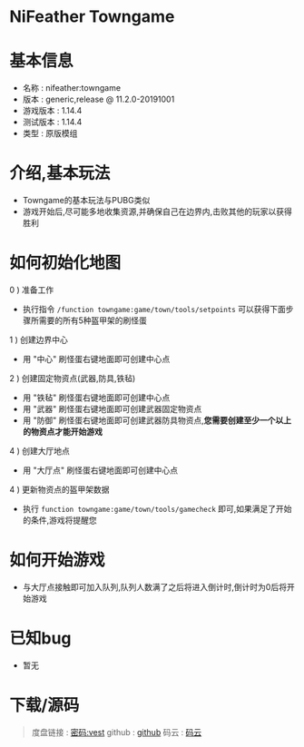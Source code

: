 # NiFeather Towngame

基本信息
=====================================
* 名称 : nifeather:towngame
* 版本 : generic,release @ 11.2.0-20191001
* 游戏版本 : 1.14.4
* 测试版本 : 1.14.4
* 类型 : 原版模组

介绍,基本玩法
=====================================
* Towngame的基本玩法与PUBG类似
* 游戏开始后,尽可能多地收集资源,并确保自己在边界内,击败其他的玩家以获得胜利

如何初始化地图
=====================================
0 ) 准备工作
- 执行指令 ` /function towngame:game/town/tools/setpoints ` 可以获得下面步骤所需要的所有5种盔甲架的刷怪蛋

1 ) 创建边界中心
- 用 "中心" 刷怪蛋右键地面即可创建中心点

2 ) 创建固定物资点(武器,防具,铁毡)
- 用 "铁毡" 刷怪蛋右键地面即可创建中心点
- 用 "武器" 刷怪蛋右键地面即可创建武器固定物资点
- 用 "防御" 刷怪蛋右键地面即可创建武器防具物资点,**您需要创建至少一个以上的物资点才能开始游戏**

4 ) 创建大厅地点
- 用 "大厅点" 刷怪蛋右键地面即可创建中心点

4 ) 更新物资点的盔甲架数据
- 执行 ` function towngame:game/town/tools/gamecheck ` 即可,如果满足了开始的条件,游戏将提醒您

如何开始游戏
====================================
* 与大厅点接触即可加入队列,队列人数满了之后将进入倒计时,倒计时为0后将开始游戏

已知bug
====================================
* 暂无

下载/源码
====================================
> 度盘链接 : [密码:vest](https://pan.baidu.com/s/1NuznUUlvsl7AmQfc3yIGBg)
> github : [github](https://github.com/MATRIX-feather/towngame)
> 码云 : [码云](https://gitee.com/matrix-feather/towngame)